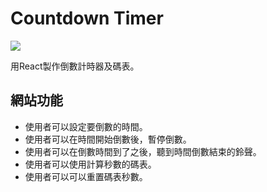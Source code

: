 # Countdown Timer
![](https://i.imgur.com/k1ewiim.png)

用React製作倒數計時器及碼表。

## 網站功能
- 使用者可以設定要倒數的時間。
- 使用者可以在時間開始倒數後，暫停倒數。
- 使用者可以在倒數時間到了之後，聽到時間倒數結束的鈴聲。
- 使用者可以使用計算秒數的碼表。
- 使用者可以可以重置碼表秒數。
